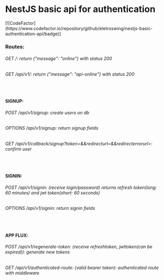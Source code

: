 <p align="center">
  <h1>NestJS basic api for authentication</h1>
</p>
[![CodeFactor](https://www.codefactor.io/repository/github/eletroswing/nestjs-basic-authentication-api/badge)]
<br />
<h3>Routes:</h3>
<h6>GET /: return {"message": "online"} with status 200 </h6>
<h6>GET /api/v1/: return {"message": "api-online"} with status 200 </h6>
<br/>
<h4> SIGNUP:
<h6>POST /api/v1/signup: create users on db </h6>
<h6>OPTIONS /api/v1/signup: return signup fields</h6>
<h6>GET /api/v1/callback/signup?token=&&redirecturl=&&redirecterrorurl=: confirm user </h6>
<br />
<h4> SIGNIN:
<h6>POST /api/v1/signin: (receive login/password) returns refresh token(long: 60 minutes) and jwt token(short: 60 seconds)</h6>
<h6>OPTIONS /api/v1/signin: return signin fields</h6>
<br />
<h4> APP FLUX:
<h6>POST /api/v1/regenerate-token: (receive refreshtoken, jwttoken(can be expired)): generate new tokens</h6>
<h6>GET /api/v1/authenticated-route: (valid bearer token): authenticated route with middleware</h6>